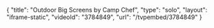 {
    "title": "Outdoor Big Screens by Camp Chef",
    "type": "solo",
    "layout": "iframe-static",
    "videoId": "3784849",
    "url": "\/tvpembed\/3784849"
}